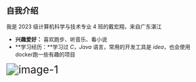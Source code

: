 ## 自我介绍

我是 2023 级计算机科学与技术专业 4 班的戴宏翔，来自广东湛江

- **兴趣爱好：** 喜欢跑步、听音乐、看小说
- **学习经历：**学习过 *C*，*Java* 语言，常用的开发工具是 *idea*，也会使用docker跑一些有趣的项目

<img src="https://tse4-mm.cn.bing.net/th/id/OIP-C.Bkcey5vdqTsYvZqK9XmfDAHaEh?w=262&h=180&c=7&r=0&o=7&dpr=1.5&pid=1.7&rm=3" alt="image-1" style="zoom: 200%;" />

